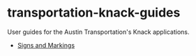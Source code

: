 # transportation-knack-guides
User guides for the Austin Transportation's Knack applications.

- [Signs and Markings](/signs_markings)
